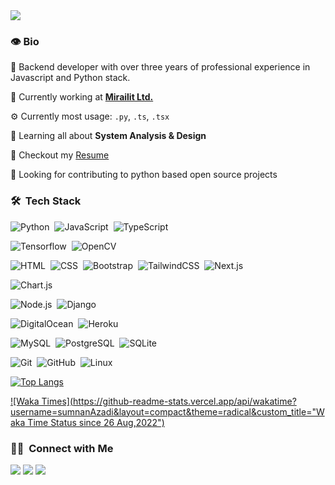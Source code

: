 <img src="https://visitor-badge.glitch.me/badge?page_id=SumnanAzadi"/>


### 👁 Bio

💼 Backend developer with over three years of professional experience in Javascript and Python stack.

🏢 Currently working at **[Mirailit Ltd.](https://mirailit.com/)**

⚙️ Currently most usage: `.py`, `.ts`, `.tsx`

🌱 Learning all about **System Analysis & Design**

📝 Checkout my [Resume](https://drive.google.com/file/d/1i3ynvRIEF0dzC4fmFZHZUJnHRfInuAMu/view?usp=sharing)

📆 Looking for contributing to python based open source projects


### 🛠 &nbsp;Tech Stack

![Python](https://img.shields.io/badge/-Python-05122A?style=flat&logo=python)&nbsp;
![JavaScript](https://img.shields.io/badge/-JavaScript-05122A?style=flat&logo=javascript)&nbsp;
![TypeScript](https://img.shields.io/badge/-TypeScript-05122A?style=flat&logo=typescript)&nbsp;


![Tensorflow](https://img.shields.io/badge/-Tensorflow-05122A?style=flat&logo=tensorflow)&nbsp;
![OpenCV](https://img.shields.io/badge/-OpenCV-05122A?style=flat&logo=opencv)&nbsp;


![HTML](https://img.shields.io/badge/-HTML-05122A?style=flat&logo=HTML5)&nbsp;
![CSS](https://img.shields.io/badge/-CSS-05122A?style=flat&logo=CSS3&logoColor=blue)&nbsp;
![Bootstrap](https://img.shields.io/badge/-Bootstrap-05122A?style=flat&logo=bootstrap)&nbsp;
![TailwindCSS](https://img.shields.io/badge/-TailwindCSS-05122A?style=flat&logo=tailwindcss&logoColor=blue)&nbsp;
![Next.js](https://img.shields.io/badge/-Next.js-05122A?style=flat&logo=Next.js)&nbsp;


![Chart.js](https://img.shields.io/badge/-Chart.js-05122A?style=flat&logo=Chart.js)&nbsp;


![Node.js](https://img.shields.io/badge/-Node.js-05122A?style=flat&logo=node.js)&nbsp;
![Django](https://img.shields.io/badge/-Django-05122A?style=flat&logo=django&logoColor=green)&nbsp;


![DigitalOcean](https://img.shields.io/badge/-DigitalOcean-05122A?style=flat&logo=DigitalOcean)&nbsp;
![Heroku](https://img.shields.io/badge/-Heroku-05122A?style=flat&logo=Heroku)&nbsp;


![MySQL](https://img.shields.io/badge/-MySQL-05122A?style=flat&logo=MySQL&logoColor=blue)&nbsp;
![PostgreSQL](https://img.shields.io/badge/-PostgreSQL-05122A?style=flat&logo=PostgreSQL&logoColor=blue)&nbsp;
![SQLite](https://img.shields.io/badge/-SQLite-05122A?style=flat&logo=SQLite&logoColor=blue)&nbsp;


![Git](https://img.shields.io/badge/-Git-05122A?style=flat&logo=git)&nbsp;
![GitHub](https://img.shields.io/badge/-GitHub-05122A?style=flat&logo=github)&nbsp;
![Linux](https://img.shields.io/badge/-Linux-05122A?style=flat&logo=Linux)&nbsp;


[![Top Langs](https://github-readme-stats.vercel.app/api/top-langs/?username=sumnanAzadi&layout=compact&langs_count=8&show_icons=true&theme=radical)](https://github.com/sumnanAzadi)

[![Waka Times](https://github-readme-stats.vercel.app/api/wakatime?username=sumnanAzadi&layout=compact&theme=radical&custom_title="Waka Time Status since 26 Aug,2022")](https://github.com/sumnanAzadi)

### 🤝🏻 &nbsp;Connect with Me

<a href="https://www.sumnanazadi.com"><img src="https://img.shields.io/badge/-sumnanazadi.com-3423A6?style=flat&logo=Google-Chrome&logoColor=white"/></a>
<a href="https://www.linkedin.com/in/sumnanazadi/"><img src="https://img.shields.io/badge/-Sumnan%20Azadi-0077B5?style=flat&logo=Linkedin&logoColor=white"/></a>
<a href="mailto:sumnanazadi@gmail.com"><img src="https://img.shields.io/badge/-sumnanazadi@gmail.com-D14836?style=flat&logo=Gmail&logoColor=white"/></a>
